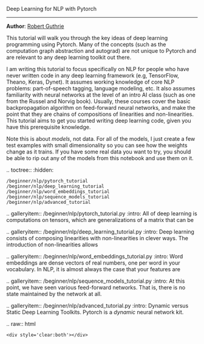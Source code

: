 Deep Learning for NLP with Pytorch
**********************************
**Author**: [Robert Guthrie](https://github.com/rguthrie3/DeepLearningForNLPInPytorch)

This tutorial will walk you through the key ideas of deep learning
programming using Pytorch. Many of the concepts (such as the computation
graph abstraction and autograd) are not unique to Pytorch and are
relevant to any deep learning toolkit out there.

I am writing this tutorial to focus specifically on NLP for people who
have never written code in any deep learning framework (e.g, TensorFlow,
Theano, Keras, Dynet). It assumes working knowledge of core NLP
problems: part-of-speech tagging, language modeling, etc. It also
assumes familiarity with neural networks at the level of an intro AI
class (such as one from the Russel and Norvig book). Usually, these
courses cover the basic backpropagation algorithm on feed-forward neural
networks, and make the point that they are chains of compositions of
linearities and non-linearities. This tutorial aims to get you started
writing deep learning code, given you have this prerequisite knowledge.

Note this is about *models*, not data. For all of the models, I just
create a few test examples with small dimensionality so you can see how
the weights change as it trains. If you have some real data you want to
try, you should be able to rip out any of the models from this notebook
and use them on it.


.. toctree::
    :hidden:

    /beginner/nlp/pytorch_tutorial
    /beginner/nlp/deep_learning_tutorial
    /beginner/nlp/word_embeddings_tutorial
    /beginner/nlp/sequence_models_tutorial
    /beginner/nlp/advanced_tutorial


.. galleryitem:: /beginner/nlp/pytorch_tutorial.py
    :intro: All of deep learning is computations on tensors, which are generalizations of a matrix that can be

.. galleryitem:: /beginner/nlp/deep_learning_tutorial.py
    :intro: Deep learning consists of composing linearities with non-linearities in clever ways. The introduction of non-linearities allows

.. galleryitem:: /beginner/nlp/word_embeddings_tutorial.py
    :intro: Word embeddings are dense vectors of real numbers, one per word in your vocabulary. In NLP, it is almost always the case that your features are

.. galleryitem:: /beginner/nlp/sequence_models_tutorial.py
    :intro: At this point, we have seen various feed-forward networks. That is, there is no state maintained by the network at all.

.. galleryitem:: /beginner/nlp/advanced_tutorial.py
    :intro: Dynamic versus Static Deep Learning Toolkits. Pytorch is a *dynamic* neural network kit.


.. raw:: html

    <div style='clear:both'></div>